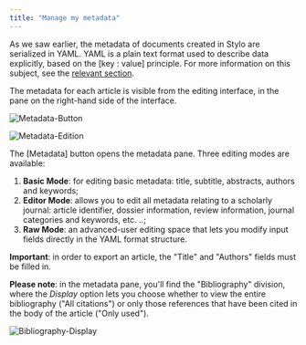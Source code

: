```yaml
---
title: "Manage my metadata"
---
```


As we saw earlier, the metadata of documents created in Stylo are serialized in YAML.
YAML is a plain text format used to describe data explicitly, based on the [key : value] principle.
For more information on this subject, see the [relevant section](/en/yamlsyntax).

The metadata for each article is visible from the editing interface, in the pane on the right-hand side of the interface.

![Metadata-Button](/uploads/images/Metadata-Bouton-V2.PNG)

![Metadata-Edition](/uploads/images/Metadata-Edition-V2.PNG)

The [Metadata] button opens the metadata pane. Three editing modes are available:

1. **Basic Mode**: for editing basic metadata: title, subtitle, abstracts, authors and keywords;
2. **Editor Mode**: allows you to edit all metadata relating to a scholarly journal: article identifier, dossier information, review information, journal categories and keywords, etc. ..;
3. **Raw Mode**: an advanced-user editing space that lets you modify input fields directly in the YAML format structure.

**Important**: in order to export an article, the "Title" and "Authors" fields must be filled in.

**Please note**: in the metadata pane, you'll find the "Bibliography" division, where the *Display* option lets you choose whether to view the entire bibliography ("All citations") or only those references that have been cited in the body of the article ("Only used").

![Bibliography-Display](/uploads/images/Bibliography-Display-V2.PNG)